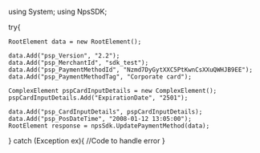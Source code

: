 using System;
using NpsSDK;

try{

    RootElement data = new RootElement();

    data.Add("psp_Version", "2.2");
    data.Add("psp_MerchantId", "sdk_test");
    data.Add("psp_PaymentMethodId", "Nzmd7DyGytXXC5PtKwnCsXXuQWHJB9EE");
    data.Add("psp_PaymentMethodTag", "Corporate card");

    ComplexElement pspCardInputDetails = new ComplexElement();
    pspCardInputDetails.Add("ExpirationDate", "2501");

    data.Add("psp_CardInputDetails", pspCardInputDetails);
    data.Add("psp_PosDateTime", "2008-01-12 13:05:00");
    RootElement response = npsSdk.UpdatePaymentMethod(data);

}
catch (Exception ex){
    //Code to handle error
}

